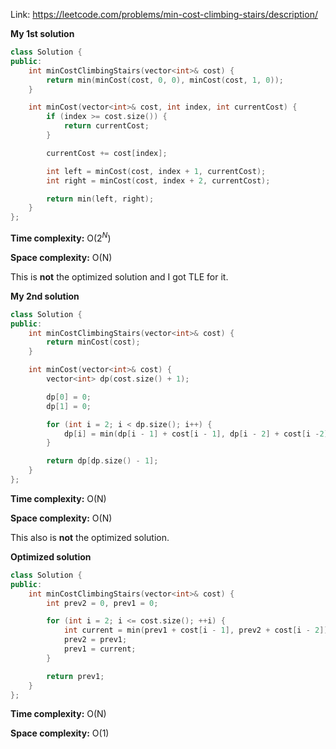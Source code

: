 Link: https://leetcode.com/problems/min-cost-climbing-stairs/description/

**My 1st solution**

```cpp
class Solution {
public:
    int minCostClimbingStairs(vector<int>& cost) {
        return min(minCost(cost, 0, 0), minCost(cost, 1, 0));
    }

    int minCost(vector<int>& cost, int index, int currentCost) {
        if (index >= cost.size()) {
            return currentCost;
        }

        currentCost += cost[index];

        int left = minCost(cost, index + 1, currentCost);
        int right = minCost(cost, index + 2, currentCost);

        return min(left, right);
    }
};
```

**Time complexity:** O($2^{N}$)

**Space complexity:** O(N)

This is **not** the optimized solution and I got TLE for it.

**My 2nd solution**

```cpp
class Solution {
public:
    int minCostClimbingStairs(vector<int>& cost) {
        return minCost(cost);
    }

    int minCost(vector<int>& cost) {
        vector<int> dp(cost.size() + 1);

        dp[0] = 0;
        dp[1] = 0;

        for (int i = 2; i < dp.size(); i++) {
            dp[i] = min(dp[i - 1] + cost[i - 1], dp[i - 2] + cost[i -2]);  
        }

        return dp[dp.size() - 1];
    }
};
```

**Time complexity:** O(N)

**Space complexity:** O(N)

This also is **not** the optimized solution.

**Optimized solution**

```cpp
class Solution {
public:
    int minCostClimbingStairs(vector<int>& cost) {
        int prev2 = 0, prev1 = 0;

        for (int i = 2; i <= cost.size(); ++i) {
            int current = min(prev1 + cost[i - 1], prev2 + cost[i - 2]);
            prev2 = prev1;
            prev1 = current;
        }

        return prev1;
    }
};
```

**Time complexity:** O(N)

**Space complexity:** O(1)